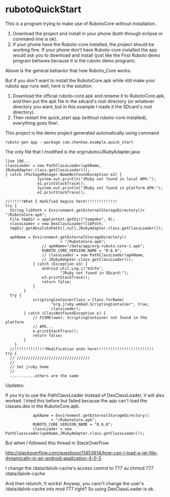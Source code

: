 rubotoQuickStart
================

This is a program trying to make use of RubotoCore without installation.


1. Download the project and install in your phone (both through eclipse or command-line is ok).
2. if your phone have the Ruboto-core installed, the project should be working fine.  If your phone don't have Ruboto-core installed the app would ask you to download and install (just like the First Ruboto demo program behaves because it is the ruboto demo program).

Above is the general behavior that how Ruboto_Core works. 


But if you don't want to install the RubotoCore.apk while still make your ruboto app runs well, here is the solution:

1. Download the official ruboto-core.apk and rename it to RubotoCore.apk, and then put the apk file in the sdcard's root directory (or whatever directory you want, but in this example I made it the SDcard's root directory). 
2. Then restart the quick_start app (without ruboto-core installed), everything goes fine!.




This project is the demo project generated automatically using command

    ruboto gen app --package com.chenhao.example.quick_start

The only file that I modified is the org/ruboto/JRubyAdapter.java

    line 198...
    classLoader = new PathClassLoader(apkName,
    JRubyAdapter.class.getClassLoader());
    } catch (PackageManager.NameNotFoundException e2) {
                  System.out.println("JRuby not found in local APK:");
                  e1.printStackTrace();
                  System.out.println("JRuby not found in platform APK:");
                  e2.printStackTrace();
                  
    //!!!!!!What I modified begins here!!!!!!!!!!!!!!
    try {
      String libPath = Environment.getExternalStorageDirectory()+ "/RubotoCore.apk";
      File tmpDir = appContext.getDir("tempdex", 0);
      classLoader = new DexClassLoader(libPath,
      tmpDir.getAbsolutePath(),null,JRubyAdapter.class.getClassLoader());
      
      apkName = Environment.getExternalStorageDirectory()
                            + "/RubotoCore.apk";
                    // apkName="/data/app/org.ruboto.core-1.apk";
                    RUBOTO_CORE_VERSION_NAME = "0.6.0";
                    // classLoader = new PathClassLoader(apkName,
                    // JRubyAdapter.class.getClassLoader());
                } catch (Exception e3) {
                    android.util.Log.i("mInfo",
                            "JRuby not found in SDcard:");
                    e3.printStackTrace();
                    return false;
                }
            }
      try {
                scriptingContainerClass = Class.forName(
                        "org.jruby.embed.ScriptingContainer", true,
                        classLoader);
            } catch (ClassNotFoundException e) {
                // FIXME(uwe): ScriptingContainer not found in the platform
                // APK...
                e.printStackTrace();
                return false;
            }
        }
      //!!!!!!!!!!!!!!Modification ends here!!!!!!!!!!!!!!!!!!!!!!!!!
    try {
      // ////////////////////////////////
      //
      // Set jruby.home
      //
      ...........others are the same
  

Updates:

If you try to use the PathClassLoader instead of DexClassLoader, it will also worked. I tried this before but failed because the app can't load the classes.dex in the RubotoCore.apk.

                apkName = Environment.getExternalStorageDirectory()
                        + "/RubotoCore.apk";
                RUBOTO_CORE_VERSION_NAME = "0.6.0";
                classLoader = new PathClassLoader(apkName,JRubyAdapter.class.getClassLoader());

But when I followed this thread in StackOverFlow

http://stackoverflow.com/questions/11453614/how-can-i-load-a-jar-file-dynamically-in-an-android-application-4-0-3

I change the /data/dalvik-cache's access control to 777
    su chmod 777 /data/dalvik-cache

And then relunch, It works!  Anyway, you cann't change the user's /data/dalvik-cache into mod 777 right? So using DexClassLoader is ok.

